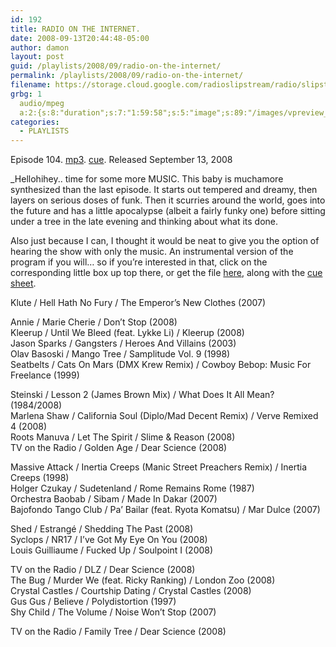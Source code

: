 ```yaml
---
id: 192
title: RADIO ON THE INTERNET.
date: 2008-09-13T20:44:48-05:00
author: damon
layout: post
guid: /playlists/2008/09/radio-on-the-internet/
permalink: /playlists/2008/09/radio-on-the-internet/
filename: https://storage.cloud.google.com/radioslipstream/radio/slipstream-104.mp3
grbg: 1
  audio/mpeg
  a:2:{s:8:"duration";s:7:"1:59:58";s:5:"image";s:89:"/images/vpreview_center.png";}
categories:
  - PLAYLISTS
---
```


Episode 104. [mp3](https://storage.cloud.google.com/radioslipstream/radio/slipstream-104.mp3). [cue](https://storage.cloud.google.com/radioslipstream/radio/slipstream-104.cue). Released September 13, 2008

\_Hellohihey.. time for some more MUSIC. This baby is muchamore synthesized than the last episode. It starts out tempered and dreamy, then layers on serious doses of funk. Then it scurries around the world, goes into the future and has a little apocalypse (albeit a fairly funky one) before sitting under a tree in the late evening and thinking about what its done.</p>

Also just because I can, I thought it would be neat to give you the option of hearing the show with only the music. An instrumental version of the program if you will… so if you’re interested in that, click on the corresponding little box up top there, or get the file [here](https://storage.cloud.google.com/radioslipstream/radio/slipstream-104-inst.mp3), along with the [cue sheet](https://storage.cloud.google.com/radioslipstream/radio/slipstream-104-inst.cue).</em>

Klute / Hell Hath No Fury / The Emperor’s New Clothes (2007)

Annie / Marie Cherie / Don’t Stop (2008)  
Kleerup / Until We Bleed (feat. Lykke Li) / Kleerup (2008)  
Jason Sparks / Gangsters / Heroes And Villains (2003)  
Olav Basoski / Mango Tree / Samplitude Vol. 9 (1998)  
Seatbelts / Cats On Mars (DMX Krew Remix) / Cowboy Bebop: Music For Freelance (1999)

Steinski / Lesson 2 (James Brown Mix) / What Does It All Mean? (1984/2008)  
Marlena Shaw / California Soul (Diplo/Mad Decent Remix) / Verve Remixed 4 (2008)  
Roots Manuva / Let The Spirit / Slime & Reason (2008)  
TV on the Radio / Golden Age / Dear Science (2008)

Massive Attack / Inertia Creeps (Manic Street Preachers Remix) / Inertia Creeps (1998)  
Holger Czukay / Sudetenland / Rome Remains Rome (1987)  
Orchestra Baobab / Sibam / Made In Dakar (2007)  
Bajofondo Tango Club / Pa’ Bailar (feat. Ryota Komatsu) / Mar Dulce (2007)

Shed / Estrangé / Shedding The Past (2008)  
Syclops / NR17 / I’ve Got My Eye On You (2008)  
Louis Guilliaume / Fucked Up / Soulpoint I (2008)

TV on the Radio / DLZ / Dear Science (2008)  
The Bug / Murder We (feat. Ricky Ranking) / London Zoo (2008)  
Crystal Castles / Courtship Dating / Crystal Castles (2008)  
Gus Gus / Believe / Polydistortion (1997)  
Shy Child / The Volume / Noise Won’t Stop (2007)

TV on the Radio / Family Tree / Dear Science (2008)
